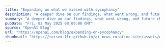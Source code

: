 ```yaml
---
title: "Expanding on what we missed with sycophancy"
description: "A deeper dive on our findings, what went wrong, and future changes we’re making."
summary: "A deeper dive on our findings, what went wrong, and future changes we’re making."
pubDate: "Fri, 02 May 2025 08:00:00 GMT"
source: "OpenAI Blog"
url: "https://openai.com/blog/expanding-on-sycophancy"
thumbnail: "https://raisex-llc.github.io/ai-news-curation-site/assets/openai_logo.png"
---
```


